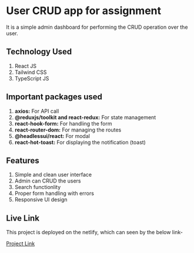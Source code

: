 # **User CRUD app for assignment**

It is a simple admin dashboard for performing the CRUD operation over the user.

## **Technology Used**

1. React JS
2. Tailwind CSS
3. TypeScript JS

## **Important packages used**

1. **axios:** For API call
2. **@reduxjs/toolkit and react-redux:** For state management
3. **react-hook-form:** For handling the form
4. **react-router-dom:** For managing the routes
5. **@headlessui/react:** For modal
6. **react-hot-toast:** For displaying the notification (toast)

## **Features**

1. Simple and clean user interface
2. Admin can CRUD the users
3. Search functionlity
4. Proper form handling with errors
5. Responsive UI design

## **Live Link**

This project is deployed on the netlify, which can seen by the below link-

[Project Link](https://crud-demo-pw.netlify.app/)
